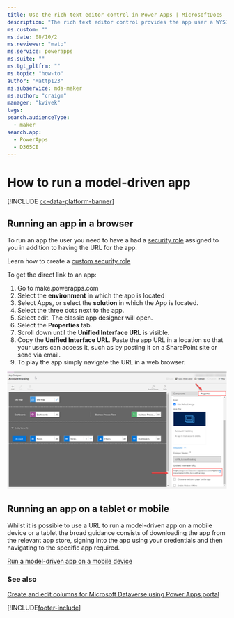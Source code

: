 ```yaml
---
title: Use the rich text editor control in Power Apps | MicrosoftDocs
description: "The rich text editor control provides the app user a WYSIWYG editing area for formatting text"
ms.custom: ""
ms.date: 08/10/2
ms.reviewer: "matp"
ms.service: powerapps
ms.suite: ""
ms.tgt_pltfrm: ""
ms.topic: "how-to"
author: "Mattp123"
ms.subservice: mda-maker
ms.author: "craigm"
manager: "kvivek"
tags: 
search.audienceType: 
  - maker
search.app: 
  - PowerApps
  - D365CE
---
```

# How to run a model-driven app

[!INCLUDE [cc-data-platform-banner](../../includes/cc-data-platform-banner.md)]

## Running an app in a browser

To run an app the user you need to have a had a [security role](../model-driven-apps/model-driven-app-glossary.md#security-role) assigned to you in addition to having the URL for the app.

Learn how to create a [custom security role](../model-driven-apps/share-model-driven-app.md#create-a-custom-security-role)

To get the direct link to an app:

1. Go to make.powerapps.com
2. Select  the **environment** in which the app is located
3. Select Apps, or select the **solution** in which the App is located.
4. Select the three dots next to the app.
5. Select edit.  The classic app designer will open.
6. Select the **Properties** tab.
7. Scroll down until the **Unified Interface URL** is visible.
8. Copy the **Unified Interface URL**.
Paste the app URL in a location so that your users can access it, such as by posting it on a SharePoint site or send via email.
6. To play the app simply navigate the URL in a web browser.

!["Acquiring the link for a model-driven app"](media/unified-interface-url.png "Acquiring the link for a model-driven app")

## Running an app on a tablet or mobile

Whilst it is possible to use a URL to run a model-driven app on a mobile device or a tablet the broad guidance consists of downloading the app from the relevant app store, signing into the app using your credentials and then navigating to the specific app required.

[Run a model-driven app on a mobile device](/dynamics365/customerengagement/on-premises/basics/dynamics-365-phones-tablets-users-guide-onprem)

### See also

[Create and edit columns for Microsoft Dataverse using Power Apps portal](../data-platform/create-edit-field-portal.md)

[!INCLUDE[footer-include](../../includes/footer-banner.md)]
